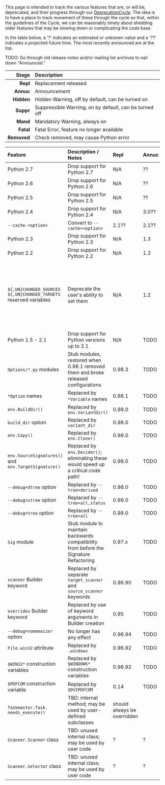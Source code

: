 This page is intended to track the various features that are, or will be, deprecated, and their progress through our [DeprecationCycle](DeprecationCycle).  The idea is to have a place to track movement of these through the cycle so that, within the guidelines of the Cycle, we can be reasonably timely about shedding older features that may be slowing down or complicating the code base. 

In the table below, a '?' indicates an estimated or unknown value and a '??' indicates a projected future time.  The most recently announced are at the top. 

TODO:  Go through old release notes and/or mailing list archives to nail down "Announced." 

Stage       | Description
-----------:|:-----------
**Repl**    |  Replacement released
**Annuc**   |  Announcement
**Hidden**  |  Hidden Warning, off by default, can be turned on
**Suppr**   |  Suppressible Warning, on by default, can be turned off
**Mand**    |  Mandatory Warning, always on
**Fatal**   |  Fatal Error, feature no longer available
**Removed** |  Check removed, may cause Python error


 **Feature**  |  **Description / Notes**  |  **Repl**  |  **Annuc**  |  **Hidden**  |  **Suppr**  |  **Mand**  |  **Fatal**  |  **Removed**
:-----|:------|:---|:---|:----|:----|:----|:----|:----|
 Python 2.7  |  Drop support for Python 2.7  |  N/A  |  ??  |  ??  |  ??  |  ??  |  ??  |  never 
 Python 2.6  |  Drop support for Python 2.6  |  N/A  |  ??  |  ??  |  ??  |  ??  |  ??  |  never 
 Python 2.5  |  Drop support for Python 2.5  |  N/A  |  ??  |  ??  |  ??  |  ???  |  ??  |  never 
 Python 2.4  |  Drop support for Python 2.4  |  N/A  |  3.0??  |  ??  |  ??  |  ??  |  4.0??  |  never 
 `--cache-<option>`  |  Convert to `--cache=<option>`  |  2.1??  |  2.1??  |  2.1??  |  ??  |  ??  |  3.0??  |  3.2?? 
 Python 2.3  |  Drop support for Python 2.3  |  N/A  |  1.3  |  1.3  |  1.3  |  2.0  |  2.x??  |  never 
 Python 2.2  |  Drop support for Python 2.2  |  N/A  |  1.3  |  1.3  |  1.3  |  1.3.1  |  2.0  |  never 
 `${,UN}CHANGED_SOURCES` `${,UN}CHANGED_TARGETS` reserved variables  |  Deprecate the user's ability to set them  |  N/A  |  1.2  |  Warning message (and assignment suppressed) as one of the reserved construction variable names |||||
 Python 1.5 - 2.1  |  Drop support for Python versions up to 2.1  |  N/A  |  TODO  |   |  0.98.0  |  1.3  |  2.0  |  never 
 `Options/*.py` modules  |  Stub modules, restored when 0.98.1 removed them and broke released configurations  |  0.98.3  |  TODO  |   |  1.2  |  2.0  |  2.1??  |  3.0?? 
 `*Option` names  |  Replaced by `*Variable` names  |  0.98.1  |  TODO  |   |  1.2  |  2.0  |  2.1??  |  3.0?? 
 `env.BuildDir()`  |  Replaced by `env.VariantDir()`  |  0.98.0  |  TODO  |   |  2.0  |  2.1??  |  3.0??  |  ?? 
 `build_dir` option  |  Replaced by `variant_dir`  |  0.98.0  |  TODO  |   |  2.0  |  2.1??  |  3.0??  |  ?? 
 `env.Copy()`  |  Replaced by `env.Clone()`  |  0.98.0  |  TODO  |   |  0.98.0  |  2.0  |  2.1??  |  ?? 
 `env.SourceSignatures()` and `env.TargetSignature()`  |  Replaced by `env.Decider()`; eliminating these would speed up a critical code path!  |  0.98.0  |  TODO  |   |  0.98.0  |  2.0  |  2.1??  |  ?? 
 `--debug=dtree` option  |  Replaced by `--tree=derived`  |  0.98.0  |  TODO  |   |  0.98.0  |  2.0  |  2.1??  |  ?? 
 `--debug=stree` option  |  Replaced by `--tree=all,status`  |  0.98.0  |  TODO  |   |  0.98.0  |  2.0  |  2.1??  |  ?? 
 `--debug=tree` option  |  Replaced by `--tree=all`  |  0.98.0  |  TODO  |   |  0.98.0  |  2.0  |  2.1??  |  ?? 
 `Sig` module  |  Stub module to maintain backwards compatibility from before the Signature Refactoring  |  0.97.x  |  TODO  |   |  0.98.0  |  2.0  |  2.1??  |  ?? 
 `scanner` Builder keyword  |  Replaced by separate `target_scanner` and `source_scanner` keywords  |  0.96.90  |  TODO  |   |  0.96.90  |  2.0  |  2.1??  |  ?? 
 `overrides` Builder keyword  |  Replaced by use of keyword arguments in Builder creation  |  0.95  |  TODO  |   |  0.95  |  2.0  |  2.1??  |  ?? 
 `--debug=nomemoizer` option  |  No longer has any effect  |  0.96.94  |  TODO  |   |  0.96.94  |  2.0  |  2.1??  |  ?? 
 `File.win32` attribute  |  Replaced by `.windows`  |  0.96.92  |  TODO  |  none  |  2.1??  |  ??  |  ??  |  ?? 
 `$WIN32*` construction variables  |  Replaced by `$WINDOWS*` construction variables  |  0.96.92  |  TODO  |  none  |  2.1??  |  ??  |  ??  |  ?? 
 `$PDFCOM` construction variable  |  Replaced by `$DVIPDFCOM`  |  0.14  |  TODO  |  none  |  2.1??  |  ??  |  ??  |  ?? 
 `Taskmaster.Task.` `needs_execute()`  |  TBD:  internal method; may be used by user-defined subclasses  |  should always be overridden || |  ?  |  2.0  |  2.1??  |  ??  |  ?? 
 `Scanner.Scanner` class  |  TBD:  unused internal class; may be used by user code  |  ?  |  ?  |  ?  |  ?  |  ?  |  ?  |  gone 
 `Scanner.Selector` class  |  TBD:  unused internal class; may be used by user code  |  ?  |  ?  |  ?  |  ?  |  ?  |  ?  |  gone 
